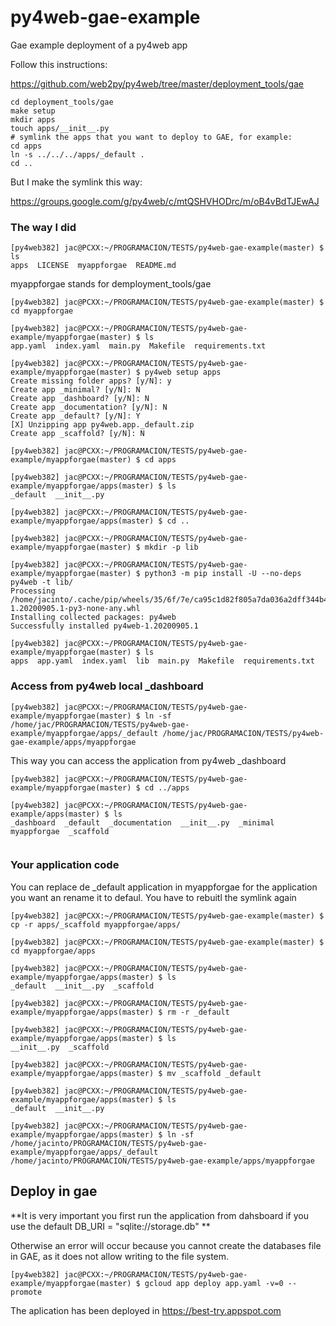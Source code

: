 # py4web-gae-example
Gae example deployment of a py4web app

Follow this instructions:

https://github.com/web2py/py4web/tree/master/deployment_tools/gae

```
cd deployment_tools/gae
make setup
mkdir apps
touch apps/__init__.py
# symlink the apps that you want to deploy to GAE, for example:
cd apps
ln -s ../../../apps/_default .
cd ..
```
But I make the symlink this way:

https://groups.google.com/g/py4web/c/mtQSHVHODrc/m/oB4vBdTJEwAJ 

### The way I did

```
[py4web382] jac@PCXX:~/PROGRAMACION/TESTS/py4web-gae-example(master) $ ls
apps  LICENSE  myappforgae  README.md
```

myappforgae stands for demployment_tools/gae

```
[py4web382] jac@PCXX:~/PROGRAMACION/TESTS/py4web-gae-example(master) $ cd myappforgae

[py4web382] jac@PCXX:~/PROGRAMACION/TESTS/py4web-gae-example/myappforgae(master) $ ls
app.yaml  index.yaml  main.py  Makefile  requirements.txt

[py4web382] jac@PCXX:~/PROGRAMACION/TESTS/py4web-gae-example/myappforgae(master) $ py4web setup apps
Create missing folder apps? [y/N]: y
Create app _minimal? [y/N]: N
Create app _dashboard? [y/N]: N
Create app _documentation? [y/N]: N
Create app _default? [y/N]: Y
[X] Unzipping app py4web.app._default.zip
Create app _scaffold? [y/N]: N

[py4web382] jac@PCXX:~/PROGRAMACION/TESTS/py4web-gae-example/myappforgae(master) $ cd apps

[py4web382] jac@PCXX:~/PROGRAMACION/TESTS/py4web-gae-example/myappforgae/apps(master) $ ls
_default  __init__.py

[py4web382] jac@PCXX:~/PROGRAMACION/TESTS/py4web-gae-example/myappforgae/apps(master) $ cd ..

[py4web382] jac@PCXX:~/PROGRAMACION/TESTS/py4web-gae-example/myappforgae(master) $ mkdir -p lib

[py4web382] jac@PCXX:~/PROGRAMACION/TESTS/py4web-gae-example/myappforgae(master) $ python3 -m pip install -U --no-deps py4web -t lib/
Processing /home/jacinto/.cache/pip/wheels/35/6f/7e/ca95c1d82f805a7da036a2dff344b42f46c456037aa82ba1bc/py4web-1.20200905.1-py3-none-any.whl
Installing collected packages: py4web
Successfully installed py4web-1.20200905.1

[py4web382] jac@PCXX:~/PROGRAMACION/TESTS/py4web-gae-example/myappforgae(master) $ ls
apps  app.yaml  index.yaml  lib  main.py  Makefile  requirements.txt

```



### Access from py4web local _dashboard

```
[py4web382] jac@PCXX:~/PROGRAMACION/TESTS/py4web-gae-example/myappforgae(master) $ ln -sf /home/jac/PROGRAMACION/TESTS/py4web-gae-example/myappforgae/apps/_default /home/jac/PROGRAMACION/TESTS/py4web-gae-example/apps/myappforgae
```

This way you can access the application from py4web _dashboard

```
[py4web382] jac@PCXX:~/PROGRAMACION/TESTS/py4web-gae-example/myappforgae(master) $ cd ../apps

[py4web382] jac@PCXX:~/PROGRAMACION/TESTS/py4web-gae-example/apps(master) $ ls
_dashboard  _default  _documentation  __init__.py  _minimal  myappforgae  _scaffold
 
```
### Your application code

You can replace de _default application in myappforgae for the application you want an rename it to defaul. You have to rebuitl the symlink again

```
[py4web382] jac@PCXX:~/PROGRAMACION/TESTS/py4web-gae-example(master) $ cp -r apps/_scaffold myappforgae/apps/

[py4web382] jac@PCXX:~/PROGRAMACION/TESTS/py4web-gae-example(master) $ cd myappforgae/apps

[py4web382] jac@PCXX:~/PROGRAMACION/TESTS/py4web-gae-example/myappforgae/apps(master) $ ls
_default  __init__.py  _scaffold

[py4web382] jac@PCXX:~/PROGRAMACION/TESTS/py4web-gae-example/myappforgae/apps(master) $ rm -r _default

[py4web382] jac@PCXX:~/PROGRAMACION/TESTS/py4web-gae-example/myappforgae/apps(master) $ ls
__init__.py  _scaffold

[py4web382] jac@PCXX:~/PROGRAMACION/TESTS/py4web-gae-example/myappforgae/apps(master) $ mv _scaffold _default

[py4web382] jac@PCXX:~/PROGRAMACION/TESTS/py4web-gae-example/myappforgae/apps(master) $ ls
_default  __init__.py

[py4web382] jac@PCXX:~/PROGRAMACION/TESTS/py4web-gae-example/myappforgae/apps(master) $ ln -sf /home/jacinto/PROGRAMACION/TESTS/py4web-gae-example/myappforgae/apps/_default /home/jacinto/PROGRAMACION/TESTS/py4web-gae-example/apps/myappforgae
```


## Deploy in gae

**It is very important you first run the application from dahsboard if you use the default DB_URI = "sqlite://storage.db" **

Otherwise an error will occur because you cannot create the databases file in GAE, as it does not allow writing to the file system.

```
[py4web382] jac@PCXX:~/PROGRAMACION/TESTS/py4web-gae-example/myappforgae(master) $ gcloud app deploy app.yaml -v=0 --promote
```

The aplication has been deployed in https://best-try.appspot.com
